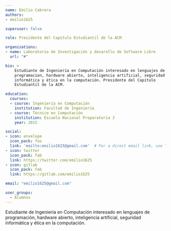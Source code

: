 ```yaml
---
name: Emilio Cabrera
authors:
- emilio1625

superuser: false

role: Presidente del Capitulo Estudiantil de la ACM

organizations:
- name: Laboratorio de Investigación y desarollo de Software Libre
  url: "#"

bio: >
    Estudiante de Ingeniería en Computación interesado en lenguajes de
    programacion, hardware abierto, inteligencia artificial, seguridad
    informática y ética en la computación. Presidente del Capitulo
    Estudiantil de la ACM.

education:
  courses:
  - course: Ingeniería en Computación
    institution: Facultad de Ingeniería
  - course: Técnico en Computación
    institution: Escuela Nacional Preparatoria 3
    year: 2015

social:
- icon: envelope
  icon_pack: fas
  link: 'mailto:emilio1625@gmail.com'  # For a direct email link, use "mailto:test@example.org".
- icon: twitter
  icon_pack: fab
  link: https://twitter.com/emilio1625
- icon: gitlab
  icon_pack: fab
  link: https://gitlab.com/emilio1625

email: "emilio1625@gmail.com"

user_groups:
  - Alumnos
---
```


Estudiante de Ingeniería en Computación interesado en lenguajes de
programación, hardware abierto, inteligencia artificial, seguridad informática
y ética en la computación.
